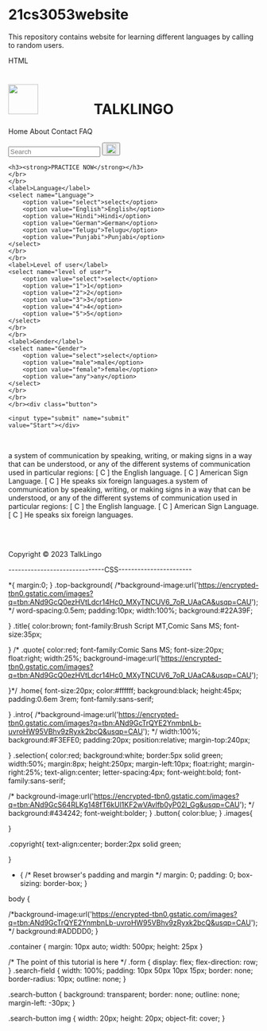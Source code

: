 # 21cs3053website
This repository contains website for learning different languages by calling to random users.

HTML 

<!DOCTYPE html>
<html>
<head>
<title>TalkLingo</title>
</head>
<body>
<div class="top-background">
    <div class="title">
  <h1><img src="https://encrypted-tbn0.gstatic.com/images?q=tbn:ANd9GcT4hSgMh8CuiGpfePKdBBWgqseYekIWid1k_brJbYsDIRWt3X4DYPpEKW2J4ZANJ-NlanE&usqp=CAU" height=60 width=60>&emsp;&emsp;&emsp;&emsp;TALKLINGO </h1>
  
  </div> 
  
<div class="home">
    <p>Home    About     Contact     FAQ</p>
</div>
<!--<div class="quote">
      <h1>Practice makes perfect</h1>
  </div>-->
<div class="container">
      <form action="/" method="GET" class="form">
        <input type="search" placeholder="Search" class="search-field" />
        <button type="submit" class="search-button">
          <img src="https://encrypted-tbn0.gstatic.com/images?q=tbn:ANd9GcQ-rEOtukLmpjM4iXN_ARqpE3iSvwyrlAkTfw&usqp=CAU" height=20 width=20>
        </button>
      </form>
    </div>
</div>
<div class="selection">
    
    <h3><strong>PRACTICE NOW</strong></h3>
    </br>
    </br>
    <label>Language</label>
    <select name="Language">
        <option value="select">select</option>
        <option value="English">English</option>
        <option value="Hindi">Hindi</option>
        <option value="German">German</option>
        <option value="Telugu">Telugu</option>
        <option value="Punjabi">Punjabi</option>
    </select>
    </br>
    </br>
    <label>Level of user</label>
    <select name="level of user">
        <option value="select">select</option>
        <option value="1">1</option>
        <option value="2">2</option>
        <option value="3">3</option>
        <option value="4">4</option>
        <option value="5">5</option>
    </select>
    </br>
    </br>
    <label>Gender</label>
    <select name="Gender">
        <option value="select">select</option>
        <option value="male">male</option>
        <option value="female">female</option>
        <option value="any">any</option>
    </select>
    </br>
    </br>
    </br><div class="button">
    
    <input type="submit" name="submit" 
    value="Start"></div>
</div>
</div>
<!-- <div class="images">
<img src="https://www.shutterstock.com/image-vector/communication-smartphone-vector-illustration-260nw-524876680.jpg"width=75%>
</div>-->
</br>
<div class="intro">
    <p>a system of communication by speaking, writing, or making signs in a way that can be understood, or any of the different systems of communication used in particular regions: [ C ] the English language. [ C ] American Sign Language. [ C ] He speaks six foreign languages.a system of communication by speaking, writing, or making signs in a way that can be understood, or any of the different systems of communication used in particular regions: [ C ] the English language. [ C ] American Sign Language. [ C ] He speaks six foreign languages.</p>
</br></br>
<div class="copyright"><p>Copyright &#169 2023 TalkLingo</p></div>
</div>

    


</body>
</html>

------------------------------CSS-----------------------

*{
    margin:0;
}
.top-background{
    /*background-image:url('https://encrypted-tbn0.gstatic.com/images?q=tbn:ANd9GcQ0ezHVtLdcr14Hc0_MXyTNCUV6_7oR_UAaCA&usqp=CAU');
    */
    word-spacing:0.5em;
    padding:10px;
    width:100%;
    background:#22A39F;
    
    
    
}
.title{
    color:brown;
    font-family:Brush Script MT,Comic Sans MS;
    font-size:35px;
    
}
/*
.quote{
    color:red;
    font-family:Comic Sans MS;
    font-size:20px;
    float:right;
    width:25%;
    background-image:url('https://encrypted-tbn0.gstatic.com/images?q=tbn:ANd9GcQ0ezHVtLdcr14Hc0_MXyTNCUV6_7oR_UAaCA&usqp=CAU');
   
}*/
.home{
    font-size:20px;
    color:#ffffff;
    background:black;
    height:45px;
    padding:0.6em 3rem;
    font-family:sans-serif;
    
}
.intro{
    /*background-image:url('https://encrypted-tbn0.gstatic.com/images?q=tbn:ANd9GcTrQYE2YnmbnLb-uvroHW95VBhv9zRyxk2bcQ&usqp=CAU');
    */
    width:100%;
    background:#F3EFE0;
    padding:20px;
    position:relative;
    margin-top:240px;
    
}
.selection{
    color:red;
    background:white;
    border:5px solid green;
    width:50%;
    margin:8px;
    height:250px;
    margin-left:10px;
    float:right;
    margin-right:25%;
    text-align:center;
    letter-spacing:4px;
    font-weight:bold;
    font-family:sans-serif;
    
  /*  background-image:url('https://encrypted-tbn0.gstatic.com/images?q=tbn:ANd9GcS64RLKg148fT6kUl1KF2wVAvlfb0yP02l_Gg&usqp=CAU');
  */
  background:#434242;
  font-weight:bolder;
}
.button{
    color:blue;
}
.images{
    
    
}

.copyright{
    text-align:center;
    border:2px solid green;
    
}
* {
  /* Reset browser's padding and margin */
  margin: 0;
  padding: 0;
  box-sizing: border-box; 
}

body {
  
   /*background-image:url('https://encrypted-tbn0.gstatic.com/images?q=tbn:ANd9GcTrQYE2YnmbnLb-uvroHW95VBhv9zRyxk2bcQ&usqp=CAU');
*/
background:#ADDDD0;
}

.container {
  margin: 10px auto;
  width: 500px;
  height: 25px
}

/* The point of this tutorial is here */
.form {
  display: flex;
  flex-direction: row;
}
.search-field {
  width: 100%;
  padding: 10px 50px 10px 15px;
  border: none;
  border-radius: 10px;
  outline: none;
}

.search-button {
  background: transparent;
  border: none;
  outline: none;
  margin-left: -30px;
}

.search-button img {
  width: 20px;
  height: 20px;
  object-fit: cover;
}
